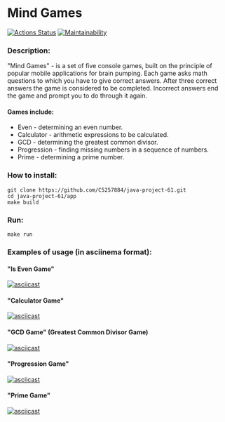 # Mind Games

[![Actions Status](https://github.com/C5257884/java-project-61/actions/workflows/hexlet-check.yml/badge.svg)](https://github.com/C5257884/java-project-61/actions)
[![Maintainability](https://api.codeclimate.com/v1/badges/746d55b7818b14290a2a/maintainability)](https://codeclimate.com/github/C5257884/java-project-61/maintainability)

### Description:
"Mind Games" - is a set of five console games, built on the principle of popular mobile applications for brain pumping.
Each game asks math questions to which you have to give correct answers. After three correct answers the game is
considered to be completed. Incorrect answers end the game and prompt you to do through it again.
#### Games include:
* Even - determining an even number.
* Calculator - arithmetic expressions to be calculated.
* GCD - determining the greatest common divisor.
* Progression - finding missing numbers in a sequence of numbers.
* Prime - determining a prime number.

### How to install:
    git clone https://github.com/C5257884/java-project-61.git
    cd java-project-61/app
    make build

### Run:
    make run 

### Examples of usage (in asciinema format):
#### "Is Even Game"
[![asciicast](https://asciinema.org/a/12UFXzPNeIiRwlun4iRsu3aaL.svg)](https://asciinema.org/a/12UFXzPNeIiRwlun4iRsu3aaL)

#### "Calculator Game"
[![asciicast](https://asciinema.org/a/6zaBflUh90Ki1qvyOFtFQXFgg.svg)](https://asciinema.org/a/6zaBflUh90Ki1qvyOFtFQXFgg)

#### "GCD Game" (Greatest Common Divisor Game)
[![asciicast](https://asciinema.org/a/zFQD3287nfZU2LxrSkTvHrx1i.svg)](https://asciinema.org/a/zFQD3287nfZU2LxrSkTvHrx1i)

#### "Progression Game"
[![asciicast](https://asciinema.org/a/c6aEN8f6n50DVx4OLLdBVckxz.svg)](https://asciinema.org/a/c6aEN8f6n50DVx4OLLdBVckxz)

#### "Prime Game"
[![asciicast](https://asciinema.org/a/tSFHzUwauldK3sKbRswSyVKXO.svg)](https://asciinema.org/a/tSFHzUwauldK3sKbRswSyVKXO)
